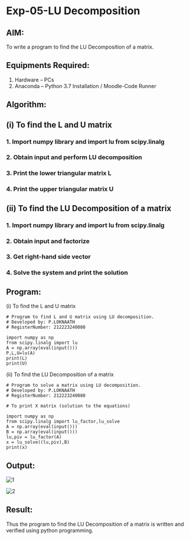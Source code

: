 # Exp-05-LU Decomposition 

## AIM:
To write a program to find the LU Decomposition of a matrix.

## Equipments Required:
1. Hardware – PCs
2. Anaconda – Python 3.7 Installation / Moodle-Code Runner

## Algorithm:

## (i) To find the L and U matrix
### 1. Import numpy library and import lu from scipy.linalg
### 2. Obtain input and perform LU decomposition
### 3. Print the lower triangular matrix L
### 4. Print the upper triangular matrix U

## (ii) To find the LU Decomposition of a matrix
### 1. Import numpy library and import lu from scipy.linalg
### 2. Obtain input and factorize
### 3. Get right-hand side vector
### 4. Solve the system and print the solution

## Program:
(i) To find the L and U matrix
```
# Program to find L and U matrix using LU decomposition.
# Developed by: P.LOKNAATH
# RegisterNumber: 212223240080

import numpy as np
from scipy.linalg import lu
A = np.array(eval(input()))
P,L,U=lu(A)
print(L)
print(U)
```
(ii) To find the LU Decomposition of a matrix
```
# Program to solve a matrix using LU decomposition.
# Developed by: P.LOKNAATH
# RegisterNumber: 212223240080

# To print X matrix (solution to the equations)

import numpy as np
from scipy.linalg import lu_factor,lu_solve
A = np.array(eval(input()))
B = np.array(eval(input()))
lu,piv = lu_factor(A)
x = lu_solve((lu,piv),B)
print(x)

```

## Output:
![1](https://github.com/AkilaMohan/LU-Decomposition/assets/145742558/7baddcf2-864c-49b3-96e0-c67866ec8c26)

![2](https://github.com/AkilaMohan/LU-Decomposition/assets/145742558/a6fedb7a-6284-4852-8a13-a49f1e62b20f)



## Result:
Thus the program to find the LU Decomposition of a matrix is written and verified using python programming.

